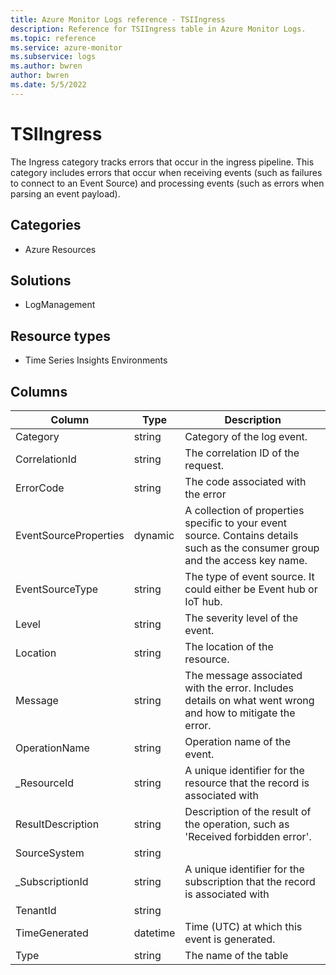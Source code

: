 ```yaml
---
title: Azure Monitor Logs reference - TSIIngress
description: Reference for TSIIngress table in Azure Monitor Logs.
ms.topic: reference
ms.service: azure-monitor
ms.subservice: logs
ms.author: bwren
author: bwren
ms.date: 5/5/2022
---
```


# TSIIngress

 The Ingress category tracks errors that occur in the ingress pipeline. This category includes errors that occur when receiving events (such as failures to connect to an Event Source) and processing events (such as errors when parsing an event payload).

## Categories

- Azure Resources
## Solutions

- LogManagement
## Resource types

- Time Series Insights Environments




## Columns

| Column | Type | Description |
| --- | --- | --- |
| Category | string | Category of the log event. |
| CorrelationId | string | The correlation ID of the request. |
| ErrorCode | string | The code associated with the error |
| EventSourceProperties | dynamic | A collection of properties specific to your event source. Contains details such as the consumer group and the access key name. |
| EventSourceType | string | The type of event source. It could either be Event hub or IoT hub. |
| Level | string | The severity level of the event. |
| Location | string | The location of the resource. |
| Message | string | The message associated with the error. Includes details on what went wrong and how to mitigate the error. |
| OperationName | string | Operation name of the event. |
| _ResourceId | string | A unique identifier for the resource that the record is associated with |
| ResultDescription | string | Description of the result of the operation, such as 'Received forbidden error'. |
| SourceSystem | string |  |
| _SubscriptionId | string | A unique identifier for the subscription that the record is associated with |
| TenantId | string |  |
| TimeGenerated | datetime | Time (UTC) at which this event is generated. |
| Type | string | The name of the table |
